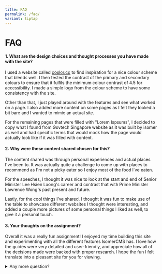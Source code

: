 ```yaml
---
title: FAQ
permalink: /faq/
variant: tiptap
---
```

<h1><strong>FAQ</strong></h1>
<h4><strong>1. What are the design choices and thought processes you have made with the site?</strong></h4>
<p>I used a website called <a href="http://coolor.co" rel="noopener noreferrer nofollow" target="_blank">coolor.co</a> to find inspiration for a nice colour
scheme that blends well. I then tested the contrast of the primary and
secondary colours to ensure that it fulfils the minimum colour contrast
of 4.5 for accessibility. I made a simple logo from the colour scheme to
have some consistency with the site.</p>
<p>Other than that, I just played around with the features and see what worked
on a page. I also added more content on some pages as I felt they looked
a bit bare and I wanted to mimic an actual site.</p>
<p>For the remaining pages that were filled with "Lorem Ispsums", I decided
to copy what I found from Govtech Singapore website as it was built by
isomer as well and had specific terms that would mock how the page would
actually look like if it was filled with content.</p>
<h4><strong>2. Why were these content shared chosen for this?</strong></h4>
<p>The content shared was through personal experiences and actual places
I've been to. It was actually quite a challenge to come up with places
to recommend as I'm not a picky eater so I enjoy most of the food I've
eaten.</p>
<p>For the speeches, I thought it was nice to look at the start and end of
Senior Minister Lee Hsien Loong's career and contrast that with Prime Minister
Lawrence Wong's past present and future.</p>
<p>Lastly, for the cool things I've shared, I thought it was fun to make
use of the table to showcase different websites I thought were interesting,
and added a couple more pictures of some personal things I liked as well,
to give it a personal touch.</p>
<h4><strong>3. Your thoughts on the assignment?</strong></h4>
<p>Overall it was a really fun assignment! I enjoyed my time building this
site and experimenting with all the different features IsomerCMS has. I
love how the guides were very detailed and user-friendly, and appreciate
how all of the decisions made were backed with proper research. I hope
the fun I felt translate into a pleasant site for you for viewing.</p>
<div data-type="detailGroup" class="isomer-accordion-group isomer-accordion isomer-accordion-white">
<details class="isomer-details">
<summary>Any more question?</summary>
<div data-type="detailsContent" class="isomer-details-content">
<p>Feel free to contact me!</p>
</div>
</details>
</div>
<p></p>